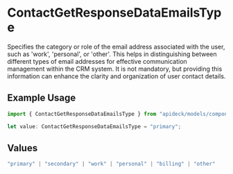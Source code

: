 # ContactGetResponseDataEmailsType

Specifies the category or role of the email address associated with the user, such as 'work', 'personal', or 'other'. This helps in distinguishing between different types of email addresses for effective communication management within the CRM system. It is not mandatory, but providing this information can enhance the clarity and organization of user contact details.

## Example Usage

```typescript
import { ContactGetResponseDataEmailsType } from "apideck/models/components";

let value: ContactGetResponseDataEmailsType = "primary";
```

## Values

```typescript
"primary" | "secondary" | "work" | "personal" | "billing" | "other"
```